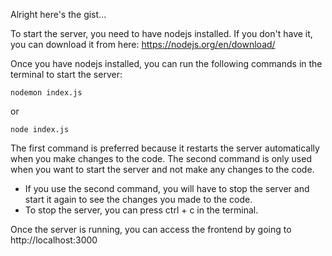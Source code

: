 Alright here's the gist...

To start the server, you need to have nodejs installed. If you don't have it, you can download it from here: https://nodejs.org/en/download/

Once you have nodejs installed, you can run the following commands in the terminal to start the server:

```
nodemon index.js
```
or
```
node index.js
```

The first command is preferred because it restarts the server automatically when you make changes to the code. 
The second command is only used when you want to start the server and not make any changes to the code. 

 - If you use the second command, you will have to stop the server and start it again to see the changes you made to the code.
 - To stop the server, you can press ctrl + c in the terminal.

Once the server is running, you can access the frontend by going to http://localhost:3000

